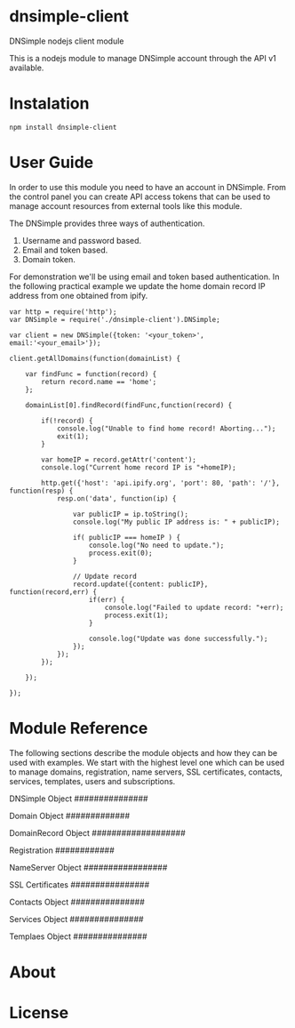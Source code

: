 # dnsimple-client
DNSimple nodejs client module

This is a nodejs module to manage DNSimple account through the API v1 available.

# Instalation

	npm install dnsimple-client

# User Guide

In order to use this module you need to have an account in DNSimple. From the control
panel you can create API access tokens that can be used to manage account resources
from external tools like this module.

The DNSimple provides three ways of authentication.

1. Username and password based.
2. Email and token based.
3. Domain token.

For demonstration we'll be using email and token based authentication. In the following practical example we update the home domain record IP address from one obtained from ipify.

	var http = require('http');
	var DNSimple = require('./dnsimple-client').DNSimple;

	var client = new DNSimple({token: '<your_token>', email:'<your_email>'});

	client.getAllDomains(function(domainList) {

		var findFunc = function(record) {
			return record.name == 'home';
		};

		domainList[0].findRecord(findFunc,function(record) {

			if(!record) {
				console.log("Unable to find home record! Aborting...");
				exit(1);
			}

			var homeIP = record.getAttr('content');
			console.log("Current home record IP is "+homeIP);

			http.get({'host': 'api.ipify.org', 'port': 80, 'path': '/'}, function(resp) {
				resp.on('data', function(ip) {

					var publicIP = ip.toString();
					console.log("My public IP address is: " + publicIP);

					if( publicIP === homeIP ) {
						console.log("No need to update.");
						process.exit(0);
					}

					// Update record
					record.update({content: publicIP}, function(record,err) {
						if(err) {
							console.log("Failed to update record: "+err);
							process.exit(1);
						}

						console.log("Update was done successfully.");
					});
				});
			});

		});

	});

# Module Reference

The following sections describe the module objects and how they can be used with examples. We start with the highest level one which can be used to manage domains, registration, name servers, SSL certificates, contacts, services, templates, users and subscriptions.

DNSimple Object
###############

Domain Object
#############

DomainRecord Object
###################

Registration
############

NameServer Object
#################

SSL Certificates
################

Contacts Object
###############

Services Object
###############

Templaes Object
###############


# About

# License
